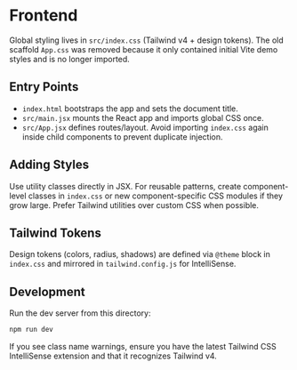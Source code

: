 # Frontend

Global styling lives in `src/index.css` (Tailwind v4 + design tokens). The old scaffold `App.css` was removed because it only contained initial Vite demo styles and is no longer imported.

## Entry Points
- `index.html` bootstraps the app and sets the document title.
- `src/main.jsx` mounts the React app and imports global CSS once.
- `src/App.jsx` defines routes/layout. Avoid importing `index.css` again inside child components to prevent duplicate injection.

## Adding Styles
Use utility classes directly in JSX. For reusable patterns, create component-level classes in `index.css` or new component-specific CSS modules if they grow large. Prefer Tailwind utilities over custom CSS when possible.

## Tailwind Tokens
Design tokens (colors, radius, shadows) are defined via `@theme` block in `index.css` and mirrored in `tailwind.config.js` for IntelliSense.

## Development
Run the dev server from this directory:

```powershell
npm run dev
```

If you see class name warnings, ensure you have the latest Tailwind CSS IntelliSense extension and that it recognizes Tailwind v4.
